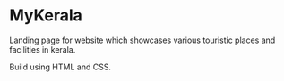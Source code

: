 # MyKerala

Landing page for website which showcases various touristic places and facilities in kerala. 

Build using HTML and CSS.